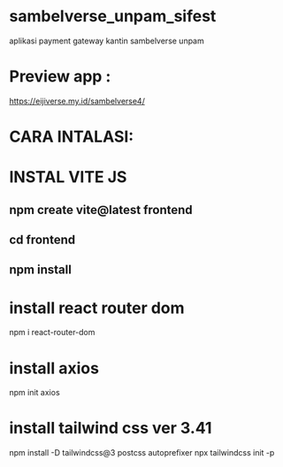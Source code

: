 # sambelverse_unpam_sifest
aplikasi payment gateway kantin sambelverse unpam

# Preview app :
https://eijiverse.my.id/sambelverse4/

# CARA INTALASI:

# INSTAL VITE JS

## npm create vite@latest frontend
## cd frontend 
## npm install

# install react router dom
npm i react-router-dom

# install axios
npm init axios


# install tailwind css ver 3.41

npm install -D tailwindcss@3 postcss autoprefixer
npx tailwindcss init -p

